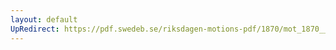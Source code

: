 ```yaml
---
layout: default
UpRedirect: https://pdf.swedeb.se/riksdagen-motions-pdf/1870/mot_1870__ak__00202/mot_1870__ak__00202_001.pdf
---
```

